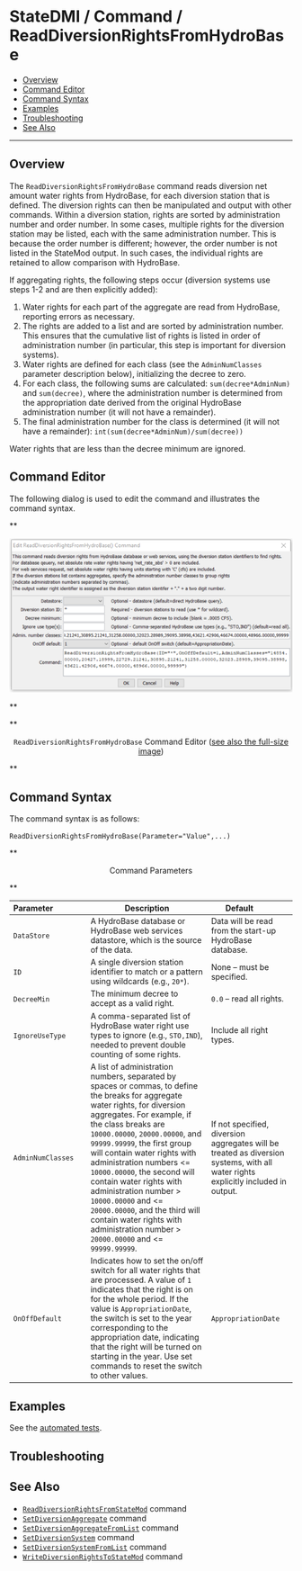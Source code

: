 # StateDMI / Command / ReadDiversionRightsFromHydroBase #

* [Overview](#overview)
* [Command Editor](#command-editor)
* [Command Syntax](#command-syntax)
* [Examples](#examples)
* [Troubleshooting](#troubleshooting)
* [See Also](#see-also)

-------------------------

## Overview ##

The `ReadDiversionRightsFromHydroBase` command reads diversion net amount water rights from HydroBase,
for each diversion station that is defined.
The diversion rights can then be manipulated and output with other commands.
Within a diversion station, rights are sorted by administration number and order number.
In some cases, multiple rights for the diversion station may be listed, each with the same administration number.
This is because the order number is different; however, the order number is not listed in the StateMod output.
In such cases, the individual rights are retained to allow comparison with HydroBase.

If aggregating rights, the following steps occur (diversion systems use steps 1-2 and are then explicitly added):

1. Water rights for each part of the aggregate are read from HydroBase, reporting errors as necessary.
2. The rights are added to a list and are sorted by administration number.
This ensures that the cumulative list of rights is listed in order of administration number
(in particular, this step is important for diversion systems).
3. Water rights are defined for each class (see the `AdminNumClasses` parameter description below),
initializing the decree to zero.
4. For each class, the following sums are calculated:  `sum(decree*AdminNum)` and `sum(decree)`,
where the administration number is determined from the appropriation date derived from the original
HydroBase administration number (it will not have a remainder).
5. The final administration number for the class is determined (it will not have a
remainder):  `int(sum(decree*AdminNum)/sum(decree))`

Water rights that are less than the decree minimum are ignored.

## Command Editor ##

The following dialog is used to edit the command and illustrates the command syntax.

**<p style="text-align: center;">
![ReadDiversionRightsFromHydroBase](ReadDiversionRightsFromHydroBase.png)
</p>**

**<p style="text-align: center;">
`ReadDiversionRightsFromHydroBase` Command Editor (<a href="../ReadDiversionRightsFromHydroBase.png">see also the full-size image</a>)
</p>**

## Command Syntax ##

The command syntax is as follows:

```text
ReadDiversionRightsFromHydroBase(Parameter="Value",...)
```
**<p style="text-align: center;">
Command Parameters
</p>**

| **Parameter**&nbsp;&nbsp;&nbsp;&nbsp;&nbsp;&nbsp;&nbsp;&nbsp;&nbsp;&nbsp;&nbsp;&nbsp;&nbsp;&nbsp; | **Description** | **Default**&nbsp;&nbsp;&nbsp;&nbsp;&nbsp;&nbsp;&nbsp;&nbsp;&nbsp;&nbsp; |
| --------------|-----------------|----------------- |
| `DataStore` | A HydroBase database or HydroBase web services datastore, which is the source of the data. | Data will be read from the start-up HydroBase database. |
| `ID` | A single diversion station identifier to match or a pattern using wildcards (e.g., `20*`). | None – must be specified. |
| `DecreeMin` | The minimum decree to accept as a valid right. | `0.0` – read all rights. |
| `IgnoreUseType` | A comma-separated list of HydroBase water right use types to ignore (e.g., `STO,IND`), needed to prevent double counting of some rights. | Include all right types. |
| `AdminNumClasses` | A list of administration numbers, separated by spaces or commas, to define the breaks for aggregate water rights, for diversion aggregates.  For example, if the class breaks are `10000.00000`, `20000.00000`, and `99999.99999`, the first group will contain water rights with administration numbers <= `10000.00000`, the second will contain water rights with administration number > `10000.00000` and <= `20000.00000`, and the third will contain water rights with administration number > `20000.00000` and <= `99999.99999`. | If not specified, diversion aggregates will be treated as diversion systems, with all water rights explicitly included in output. |
| `OnOffDefault` | Indicates how to set the on/off switch for all water rights that are processed.  A value of `1` indicates that the right is on for the whole period.  If the value is `AppropriationDate`, the switch is set to the year corresponding to the appropriation date, indicating that the right will be turned on starting in the year.  Use set commands to reset the switch to other values. | `AppropriationDate` |

## Examples ##

See the [automated tests](https://github.com/OpenCDSS/cdss-app-statedmi-test/tree/master/test/regression/commands/ReadDiversionRightsFromHydroBase).

## Troubleshooting ##

## See Also ##

* [`ReadDiversionRightsFromStateMod`](../ReadDiversionRightsFromStateMod/ReadDiversionRightsFromStateMod.md) command
* [`SetDiversionAggregate`](../SetDiversionAggregate/SetDiversionAggregate.md) command
* [`SetDiversionAggregateFromList`](../SetDiversionAggregateFromList/SetDiversionAggregateFromList.md) command
* [`SetDiversionSystem`](../SetDiversionSystem/SetDiversionSystem.md) command
* [`SetDiversionSystemFromList`](../SetDiversionSystemFromList/SetDiversionSystemFromList.md) command
* [`WriteDiversionRightsToStateMod`](../WriteDiversionRightsToStateMod/WriteDiversionRightsToStateMod.md) command
